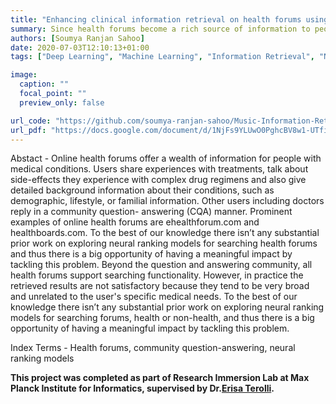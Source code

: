 ```yaml
---
title: "Enhancing clinical information retrieval on health forums using neural ranking models"
summary: Since health forums become a rich source of information to people with medical conditions discussing treatments, doctor's opinions, side-effects to complex-drugs, while also sharing personal background medical information in a community question-answering framework, we develop a neural search engine on top of such health forums by exploring the state-of-the-art neural ranking models. We first write a set of optimal heuristic functions that maximizes the relevancy scores for a labelled dataset by training a snorkel classifier that classifies a given query-document pair as relevant or irrelevant. Later, these functions are extended to classify the unlabelled set of query-document pairs, followed by re-ranking using neural re-rankers.  
authors: [Soumya Ranjan Sahoo]
date: 2020-07-03T12:10:13+01:00
tags: ["Deep Learning", "Machine Learning", "Information Retrieval", "NLP", "Information extraction"]

image:
  caption: ""
  focal_point: ""
  preview_only: false

url_code: "https://github.com/soumya-ranjan-sahoo/Music-Information-Retrieval"
url_pdf: "https://docs.google.com/document/d/1NjFs9YLUwO0PghcBV8w1-UTfimGiRg0YDQkAnTph7uc/edit"
---
```


Abstact - Online health forums offer a wealth of information for people with medical conditions. Users share experiences with treatments, talk about side-effects they experience with complex drug regimens and also give detailed background information about their conditions, such as demographic, lifestyle, or familial information. Other users including doctors reply in a community question- answering (CQA) manner. Prominent examples of online health forums are ehealthforum.com and healthboards.com. To the best of our knowledge there isn’t any substantial prior work on exploring neural ranking models for searching health forums and thus there is a big opportunity of having a meaningful impact by tackling this problem. Beyond the question and answering community, all health forums support searching functionality. However, in practice the retrieved results are not satisfactory because they tend to be very broad and unrelated to the user's specific medical needs. To the best of our knowledge there isn’t any substantial prior work on exploring neural ranking models for searching forums, health or non-health, and thus there is a big opportunity of having a meaningful impact by tackling this problem.

Index Terms - Health forums, community question-answering, neural ranking models

**This project was completed as part of Research Immersion Lab at Max Planck Institute for Informatics, supervised by Dr.[Erisa Terolli](https://faculty.stevens.edu/eterolli).**
